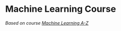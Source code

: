 # Machine Learning Course
###### Based on course [Machine Learning A-Z](https://www.udemy.com/machinelearning/)
